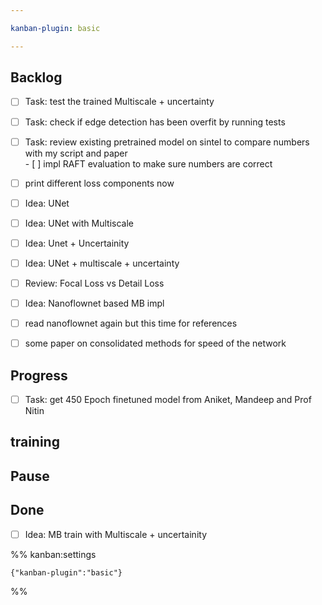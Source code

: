```yaml
---

kanban-plugin: basic

---
```


## Backlog

- [ ] Task: test the trained Multiscale + uncertainty
- [ ] Task: check if edge detection has been overfit by running tests
- [ ] Task: review existing pretrained model on sintel to compare numbers with my script and paper<br>- [ ] impl RAFT evaluation to make sure numbers are correct
- [ ] print different loss components now
- [ ] Idea: UNet
- [ ] Idea: UNet with Multiscale
- [ ] Idea: Unet + Uncertainity
- [ ] Idea: UNet + multiscale + uncertainty
- [ ] Review: Focal Loss vs Detail Loss
- [ ] Idea: Nanoflownet based MB impl
- [ ] read nanoflownet again but this time for references
- [ ] some paper on consolidated methods for speed of the network


## Progress

- [ ] Task: get 450 Epoch finetuned model from Aniket, Mandeep and Prof Nitin


## training



## Pause



## Done

- [ ] Idea: MB train with Multiscale + uncertainity




%% kanban:settings
```
{"kanban-plugin":"basic"}
```
%%